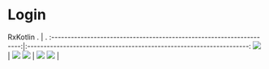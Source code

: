 # Login
 RxKotlin
 .   | .
:--------------------------------------------------------------------:|:--------------------------------------------------------------------:
![](https://github.com/Gauravlamba1109/Login/blob/main/ss/1.jpeg)  |  ![](https://github.com/Gauravlamba1109/Login/blob/main/ss/2.jpeg)
![](https://github.com/Gauravlamba1109/Login/blob/main/ss/3.jpeg)  |  ![](https://github.com/Gauravlamba1109/Login/blob/main/ss/4.jpeg)
![](https://github.com/Gauravlamba1109/Login/blob/main/ss/5.jpeg)  |  ![]()

